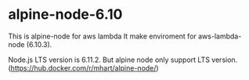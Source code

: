 # alpine-node-6.10

This is alpine-node for aws lambda
It make enviroment for aws-lambda-node (6.10.3).

Node.js LTS version is 6.11.2.
But alpine node only support LTS version.
(https://hub.docker.com/r/mhart/alpine-node/)
